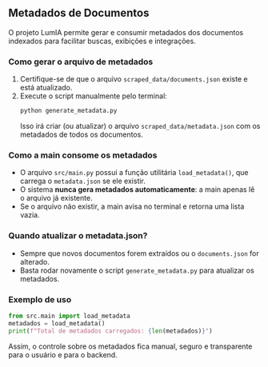 ## Metadados de Documentos

O projeto LumIA permite gerar e consumir metadados dos documentos indexados para facilitar buscas, exibições e integrações.

### Como gerar o arquivo de metadados

1. Certifique-se de que o arquivo `scraped_data/documents.json` existe e está atualizado.
2. Execute o script manualmente pelo terminal:
   ```sh
   python generate_metadata.py
   ```
   Isso irá criar (ou atualizar) o arquivo `scraped_data/metadata.json` com os metadados de todos os documentos.

### Como a main consome os metadados

- O arquivo `src/main.py` possui a função utilitária `load_metadata()`, que carrega o `metadata.json` se ele existir.
- O sistema **nunca gera metadados automaticamente**: a main apenas lê o arquivo já existente.
- Se o arquivo não existir, a main avisa no terminal e retorna uma lista vazia.

### Quando atualizar o metadata.json?

- Sempre que novos documentos forem extraídos ou o `documents.json` for alterado.
- Basta rodar novamente o script `generate_metadata.py` para atualizar os metadados.

### Exemplo de uso

```python
from src.main import load_metadata
metadados = load_metadata()
print(f"Total de metadados carregados: {len(metadados)}")
```

Assim, o controle sobre os metadados fica manual, seguro e transparente para o usuário e para o backend.
